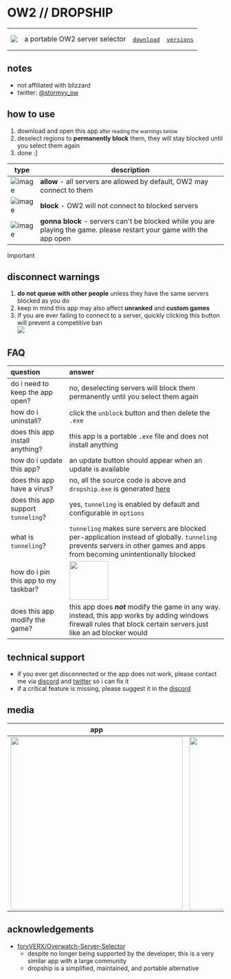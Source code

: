 
# OW2 // DROPSHIP

<!--
```ruby
OW2 // DROPSHIP
```
-->

<table>
 <tr>
  <td>
   <img src="https://github.com/stowmyy/dropship/assets/120167078/55ba7db6-7d37-4eec-b50f-e1e52192009f" />
  </td>
  <td>
   a portable OW2 server selector
  </td>
  <td>
    <a href="https://github.com/stowmyy/dropship/releases/latest/download/dropship.exe" target="_blank">
     <p></p>
     <pre>download</pre>
    </a>
  </td>
    <td>
    <a href="https://github.com/stowmyy/dropship/releases" target="_blank">
     <p></p>
     <pre>versions</pre>
    </a>
  </td>
 </tr>
</table>

## notes
- not affiliated with blizzard
- twitter: [@stormyy_ow](https://twitter.com/stormyy_ow/)
 
## how to use
<ol>
 <li>download and open this app <small>after reading the warnings below</small></li>
 <li>deselect regions to <strong>permanently block</strong> them, they will stay blocked until you select them again</li>
 <li>done :]</li>
</ol>

| type | description |
| -- | -- |
| ![image](https://github.com/user-attachments/assets/d8449dd3-0492-4d90-833b-b3bfa8c874b5) | **allow** - all servers are allowed by default, OW2 may connect to them |
| ![image](https://github.com/user-attachments/assets/269b9d27-8b18-4bfb-a2fd-350559f4116a) | **block** - OW2 will not connect to blocked servers |
| ![image](https://github.com/user-attachments/assets/f3612723-76b8-4211-8192-13209bf476c2) | **gonna block** - servers can't be blocked while you are playing the game. please restart your game with the app open |

> [!IMPORTANT]
> <h2>disconnect warnings</h2><ol><li><strong>do not queue with other people</strong> unless they have the same servers blocked as you do</li><li>keep in mind this app may also affect <strong>unranked</strong> and <strong>custom games</strong></li><li>If you are ever failing to connect to a server, quickly clicking this button will prevent a competitive ban<br /> <img src="https://github.com/user-attachments/assets/032869b8-2915-4b41-96b9-cdb7d2423ff0"/></li></ol>

<!--
## disconnect warnings
1. **do not queue with other people** unless they have the same servers blocked as you do
2. keep in mind this app does also affect **unranked** and **custom games**
-->

## FAQ

question | answer
:-------------------------|:-------------------------
do i need to keep the app open? | no, deselecting servers will block them permanently until you select them again
how do i uninstall? | click the `unblock` button and then delete the `.exe`
does this app install anything? | this app is a portable `.exe` file and does not install anything
how do i update this app? | an update button should appear when an update is available
does this app have a virus? | no, all the source code is above and `dropship.exe` is generated [here](https://github.com/stowmyy/dropship/actions)
does this app support `tunneling`? | yes, `tunneling` is enabled by default and configurable in `options`
what is `tunneling`? | `tunneling` makes sure servers are blocked per-application instead of globally. `tunneling` prevents servers in other games and apps from becoming unintentionally blocked
how do i pin this app to my taskbar? | <img src="https://github.com/user-attachments/assets/a0cf3cf5-4b24-4ee5-b893-b95a73b9e75b" height="90" />
does this app modify the game? | this app does **_not_** modify the game in any way. instead, this app works by adding windows firewall rules that block certain servers just like an ad blocker would

<!--   - if you ever get disconnected this means the OW2 servers were changed and i need to update the app - please let me know through [discord](https://discord.stormy.gg/) or [twitter](https://twitter.stormy.gg/) so i can fix it -->

## technical support
  - if you ever get disconnected or the app does not work, please contact me via [discord](https://discord.stormy.gg/) and [twitter](https://twitter.stormy.gg/) so i can fix it
  - if a critical feature is missing, please suggest it in the [discord](https://discord.stormy.gg/)

<!--
<hr />
-->

## media

<!--
with game closed | with game open | settings
:--:|:--:|:--:
<img src="https://github.com/user-attachments/assets/b560e3b4-4bf1-4668-a56b-c7adc145a121" height="400"/> | <img src="https://github.com/user-attachments/assets/01a6fe0b-aa73-4560-8b80-5eb527fabe02" height="400" /> | <img src="https://github.com/user-attachments/assets/5555e056-3a57-463c-802b-558b81e66563" height="400" />
-->

app | options | socials
:--:|:--:|:--:
<img src="https://github.com/user-attachments/assets/ec9f7241-0205-495c-b8b6-5f31dc2e9796" height="400"/> | <img src="https://github.com/user-attachments/assets/890bc3b7-878a-4a9e-8a61-7bc1bf528d53" height="400" /> | <img src="https://github.com/user-attachments/assets/0d65436c-cea6-4687-9a07-fc0d9dd8f321" height="400" />


## acknowledgements
- [foryVERX/Overwatch-Server-Selector](https://github.com/foryVERX/Overwatch-Server-Selector/)
  - despite no longer being supported by the developer, this is a very similar app with a large community
  - dropship is a simplified, maintained, and portable alternative
